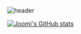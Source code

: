 ![header](https://capsule-render.vercel.app/api?type=waving&color=timeGradient&height=300&section=header&text=welcome&fontSize=90&animation=twinkling&fontAlignY=38&desc=Joomi's%20GitHub%20Profile&descAlignY=51&descAlign=62)

[![Joomi's GitHub stats](https://github-readme-stats.vercel.app/api?username=YunJoomi&show_icons=true&include_all_commits=true)](https://github.com/anuraghazra/github-readme-stats)

